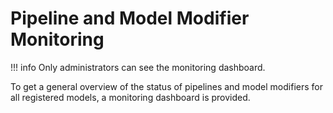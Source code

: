 <!--
 ~ SPDX-FileCopyrightText: Copyright DB InfraGO AG and contributors
 ~ SPDX-License-Identifier: Apache-2.0
 -->

# Pipeline and Model Modifier Monitoring

<!-- prettier-ignore -->
!!! info
    Only administrators can see the monitoring dashboard.

To get a general overview of the status of pipelines and model modifiers for
all registered models, a monitoring dashboard is provided.
